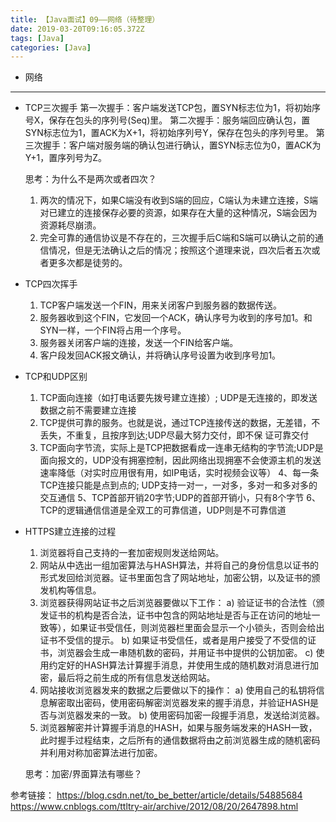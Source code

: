 ```yaml
---
title: 【Java面试】09——网络（待整理）
date: 2019-03-20T09:16:05.372Z
tags: [Java]
categories: [Java]
---
```

- 网络

<!-- more -->

--------------------------------

- TCP三次握手
    第一次握手：客户端发送TCP包，置SYN标志位为1，将初始序号X，保存在包头的序列号(Seq)里。
    第二次握手：服务端回应确认包，置SYN标志位为1，置ACK为X+1，将初始序列号Y，保存在包头的序列号里。
    第三次握手：客户端对服务端的确认包进行确认，置SYN标志位为0，置ACK为Y+1，置序列号为Z。

    思考：为什么不是两次或者四次？
    1. 两次的情况下，如果C端没有收到S端的回应，C端认为未建立连接，S端对已建立的连接保存必要的资源，如果存在大量的这种情况，S端会因为资源耗尽崩溃。
    2. 完全可靠的通信协议是不存在的，三次握手后C端和S端可以确认之前的通信情况，但是无法确认之后的情况；按照这个道理来说，四次后者五次或者更多次都是徒劳的。

- TCP四次挥手
    1. TCP客户端发送一个FIN，用来关闭客户到服务器的数据传送。
    2. 服务器收到这个FIN，它发回一个ACK，确认序号为收到的序号加1。和SYN一样，一个FIN将占用一个序号。
    3. 服务器关闭客户端的连接，发送一个FIN给客户端。
    4. 客户段发回ACK报文确认，并将确认序号设置为收到序号加1。

- TCP和UDP区别  
    1. TCP面向连接（如打电话要先拨号建立连接）; UDP是无连接的，即发送数据之前不需要建立连接
    2. TCP提供可靠的服务。也就是说，通过TCP连接传送的数据，无差错，不丢失，不重复，且按序到达;UDP尽最大努力交付，即不保   证可靠交付
    3. TCP面向字节流，实际上是TCP把数据看成一连串无结构的字节流;UDP是面向报文的，UDP没有拥塞控制，因此网络出现拥塞不会使源主机的发送速率降低（对实时应用很有用，如IP电话，实时视频会议等）
    4、每一条TCP连接只能是点到点的; UDP支持一对一，一对多，多对一和多对多的交互通信
    5、TCP首部开销20字节;UDP的首部开销小，只有8个字节
    6、TCP的逻辑通信信道是全双工的可靠信道，UDP则是不可靠信道

- HTTPS建立连接的过程
    1. 浏览器将自己支持的一套加密规则发送给网站。
    2. 网站从中选出一组加密算法与HASH算法，并将自己的身份信息以证书的形式发回给浏览器。证书里面包含了网站地址，加密公钥，以及证书的颁发机构等信息。
    3. 浏览器获得网站证书之后浏览器要做以下工作：
        a) 验证证书的合法性（颁发证书的机构是否合法，证书中包含的网站地址是否与正在访问的地址一致等），如果证书受信任，则浏览器栏里面会显示一个小锁头，否则会给出证书不受信的提示。
        b) 如果证书受信任，或者是用户接受了不受信的证书，浏览器会生成一串随机数的密码，并用证书中提供的公钥加密。
        c) 使用约定好的HASH算法计算握手消息，并使用生成的随机数对消息进行加密，最后将之前生成的所有信息发送给网站。
    4. 网站接收浏览器发来的数据之后要做以下的操作：
        a) 使用自己的私钥将信息解密取出密码，使用密码解密浏览器发来的握手消息，并验证HASH是否与浏览器发来的一致。
        b) 使用密码加密一段握手消息，发送给浏览器。
    5. 浏览器解密并计算握手消息的HASH，如果与服务端发来的HASH一致，此时握手过程结束，之后所有的通信数据将由之前浏览器生成的随机密码并利用对称加密算法进行加密。

    思考：加密/界面算法有哪些？

参考链接：
<https://blog.csdn.net/to_be_better/article/details/54885684>
<https://www.cnblogs.com/ttltry-air/archive/2012/08/20/2647898.html>